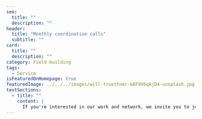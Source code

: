 ```yaml
---
seo:
  title: ""
  description: ""
header:
  title: "Monthly coordination calls"
  subtitle: ""
card:
  title: ""
  description: ""
category: Field-building
tags:
  - Service
isFeaturedOnHomepage: true
featuredImage: ../../../images/will-truettner-bBF9V6qkjD4-unsplash.jpg
textSections:
  - title: ""
    content: |
      If you're interested in our work and network, we invite you to join our monthly lunch discussions. We meet every first Wednesday of the month from 12:30-13:30 (central european time). Join us [on Zoom with this link](https://us02web.zoom.us/j/82948562671?pwd=TkRDUU5nVlJyWmtFSXZTNi96OUl0dz09).
---
```

